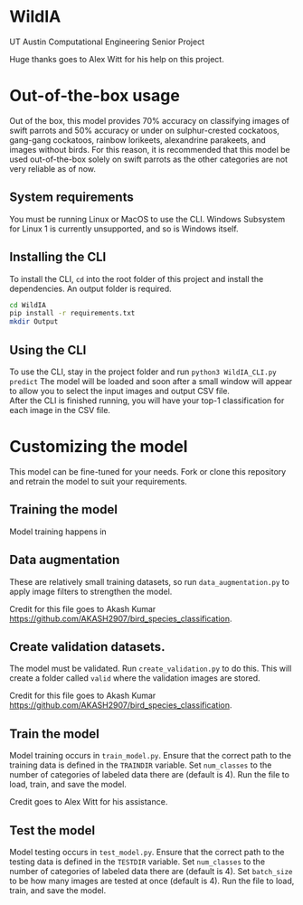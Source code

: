 # WildIA
UT Austin Computational Engineering Senior Project

Huge thanks goes to Alex Witt for his help on this project.

# Out-of-the-box usage

Out of the box, this model provides 70% accuracy on classifying images of swift parrots and 50% accuracy or under on sulphur-crested cockatoos, gang-gang cockatoos, rainbow lorikeets, alexandrine parakeets, and images without birds. For this reason, it is recommended that this model be used out-of-the-box solely on swift parrots as the other categories are not very reliable as of now.

## System requirements

You must be running Linux or MacOS to use the CLI. Windows Subsystem for Linux 1 is currently unsupported, and so is Windows itself.

## Installing the CLI

To install the CLI, ```cd``` into the root folder of this project and install the dependencies. An output folder is required.
```bash
cd WildIA
pip install -r requirements.txt
mkdir Output
```

## Using the CLI

To use the CLI, stay in the project folder and run ```python3 WildIA_CLI.py predict``` 
The model will be loaded and soon after a small window will appear to allow you to select the input images and output CSV file.  
After the CLI is finished running, you will have your top-1 classification for each image in the CSV file.


# Customizing the model

This model can be fine-tuned for your needs. Fork or clone this repository and retrain the model to suit your requirements.

## Training the model

Model training happens in 

## Data augmentation

These are relatively small training datasets, so run ```data_augmentation.py``` to apply image filters to strengthen the model.

Credit for this file goes to Akash Kumar https://github.com/AKASH2907/bird_species_classification.

## Create validation datasets.

The model must be validated. Run ```create_validation.py``` to do this. This will create a folder called ```valid``` where the validation images are stored.

Credit for this file goes to Akash Kumar https://github.com/AKASH2907/bird_species_classification.

## Train the model

Model training occurs in ```train_model.py```.
Ensure that the correct path to the training data is defined in the ```TRAINDIR``` variable. Set ```num_classes``` to the number of categories of labeled data there are (default is 4).
Run the file to load, train, and save the model.

Credit goes to Alex Witt for his assistance.

## Test the model

Model testing occurs in ```test_model.py```.
Ensure that the correct path to the testing data is defined in the ```TESTDIR``` variable. Set ```num_classes``` to the number of categories of labeled data there are (default is 4). Set ```batch_size``` to be how many images are tested at once (default is 4).
Run the file to load, train, and save the model.
